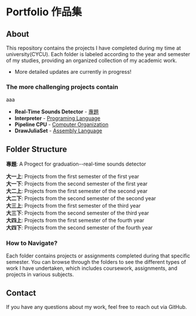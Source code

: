 # Portfolio 作品集

## About

This repository contains the projects I have completed during my time at university(CYCU). Each folder is labeled according to the year and semester of my studies, providing an organized collection of my academic work.

- More detailed updates are currently in progress!

### The more challenging projects contain
aaa
- **Real-Time Sounds Detector** - [專題](./專題)
- **Interpreter** - [Programing Language](./大三下/程式語言%20Programming%20Language)
- **Pipeline CPU** - [Computer Organization](./大二下/計算機組織%20Computer%20Organization)
- **DrawJuliaSet** - [Assembly Language](./大二上/組合語言%20Assembly%20Language%20and%20Embedded%20System)


## Folder Structure

**專題**: A Progect for graduation--real-time sounds detector  

**大一上**: Projects from the first semester of the first year  
**大一下**: Projects from the second semester of the first year  
**大二上**: Projects from the first semester of the second year  
**大二下**: Projects from the second semester of the second year  
**大三上**: Projects from the first semester of the third year  
**大三下**: Projects from the second semester of the third year  
**大四上**: Projects from the first semester of the fourth year  
**大四下**: Projects from the second semester of the fourth year  
  

### How to Navigate?

Each folder contains projects or assignments completed during that specific semester. You can browse through the folders to see the different types of work I have undertaken, which includes coursework, assignments, and projects in various subjects.

## Contact

If you have any questions about my work, feel free to reach out via GitHub.


